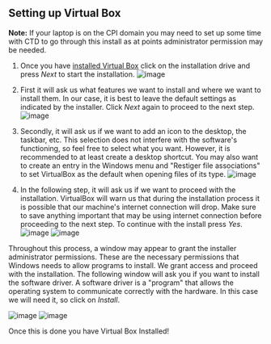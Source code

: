 ## Setting up Virtual Box

**Note:** If your laptop is on the CPI domain you may need to set up some time with CTD to go through this install as at points administrator permission may be needed.

1. Once you have [installed Virtual Box](https://www.virtualbox.org/wiki/Download_Old_Builds_6_1) click on the installation drive and press *Next* to start the installation.
![image](https://user-images.githubusercontent.com/96526387/147146571-5a7558a2-aa40-408d-a006-d9178146c209.png)

2. First it will ask us what features we want to install and where we want to install them. In our case, it is best to leave the default settings as indicated by the installer. 
Click *Next* again to proceed to the next step.
![image](https://user-images.githubusercontent.com/96526387/147146821-0f86ecdc-ad0a-4d4c-8a56-710c983b5ce7.png)

3. Secondly, it will ask us if we want to add an icon to the desktop, the taskbar, etc. This selection does not interfere with the software's functioning, so feel free to select what you want. However, it is recommended to at least create a desktop shortcut. You may also want to create an entry in the Windows menu and "Restiger file associations" to set VirtualBox as the default when opening files of its type. 
![image](https://user-images.githubusercontent.com/96526387/147147071-2a5aa054-d7e0-4896-8394-ecf63c2ea241.png)

4. In the following step, it will ask us if we want to proceed with the installation. VirtualBox will warn us that during the installation process it is possible that our machine's internet connection will drop. Make sure to save anything important that may be using internet connection before proceeding to the next step. 
To continue with the install press *Yes*.
![image](https://user-images.githubusercontent.com/96526387/147147238-7505c143-3fee-4982-8156-466f0531242d.png)
![image](https://user-images.githubusercontent.com/96526387/147147313-fa0d1d75-d238-4c83-bb59-90bdc3af9c15.png)

Throughout this process, a window may appear to grant the installer administrator permissions. These are the necessary permissions that Windows needs to allow programs to install. We grant access and proceed with the installation.
The following window will ask you if you want to install the software driver. A software driver is a "program" that allows the operating system to communicate correctly with the hardware. In this case we will need it, so click on *Install*.

![image](https://user-images.githubusercontent.com/96526387/147147888-f20f4c97-bbb6-4218-bfd9-a16fc95de353.png)
![image](https://user-images.githubusercontent.com/96526387/147147982-dfe0e640-5b95-40b8-bb94-89746dfb7802.png)

Once this is done you have Virtual Box Installed!
